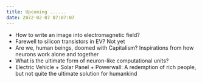 ```yaml
---
title: Upcoming ......
date: 2072-02-07 07:07:07
---
```


- How to write an image into electromagnetic field? 
- Farewell to silicon transistors in EV? Not yet
- Are we, human beings, doomed with Capitalism? Inspirations from how neurons work alone and together
- What is the ultimate form of neuron-like computational units? 
- Electric Vehicle + Solar Panel + Powerwall: A redemption of rich people, but not quite the ultimate solution for humankind
